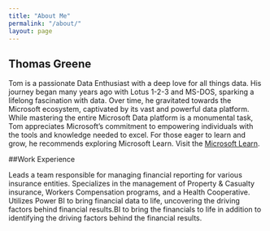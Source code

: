 ```yaml
---
title: "About Me"
permalink: "/about/"
layout: page
---
```


## Thomas Greene

Tom is a passionate Data Enthusiast with a deep love for all things data. His journey began many years ago with Lotus 1-2-3 and MS-DOS, sparking a lifelong fascination with data. Over time, he gravitated towards the Microsoft ecosystem, captivated by its vast and powerful data platform. While mastering the entire Microsoft Data platform is a monumental task, Tom appreciates Microsoft’s commitment to empowering individuals with the tools and knowledge needed to excel. For those eager to learn and grow, he recommends exploring Microsoft Learn.  Visit the [Microsoft Learn](https://github.com/cosmosbi/repository).

##Work Experience

Leads a team responsible for managing financial reporting for various insurance entities.
Specializes in the management of Property & Casualty insurance, Workers Compensation programs, and a Health Cooperative.
Utilizes Power BI to bring financial data to life, uncovering the driving factors behind financial results.BI to bring the financials to life in addition to identifying the driving factors behind the financial results.
